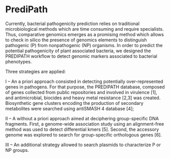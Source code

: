 # PrediPath

  Currently, bacterial pathogenicity prediction relies on traditional microbiological methods which are time consuming and require specialists. Thus, comparative genomics emerges as a promising method which allows to check in silico the presence of genomics elements to distinguish pathogenic (P) from nonpathogenic (NP) organisms. In order to predict the potential pathogenicity of plant associated bacteria, we designed the PREDIPATH workflow to detect genomic markers associated to bacterial phenotypes.

Three strategies are applied:

   I – An a priori approach consisted in detecting potentially over-represented genes in pathogens. For that purpose, the PREDIPATH database, composed of genes collected from public repositories and involved in virulence [1], and antimicrobial, biocides and heavy metal resistance [2,3] was created. Biosynthetic gene clusters encoding the production of secondary metabolites were searched using antiSMASH 4 database [4]; 

   II – A without a priori approach aimed at deciphering group-specific DNA fragments. First, a genome-wide association study using an alignment-free method was used to detect differential kmers [5]. Second, the accessory genome was explored to search for group-specific orthologous genes [6].

   III – An additional strategy allowed to search plasmids to characterize P or NP groups.
